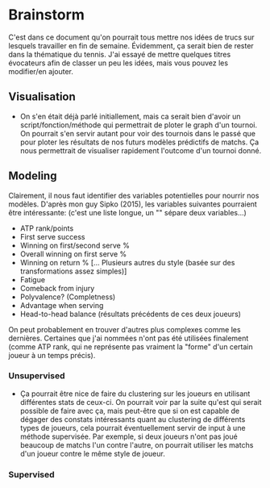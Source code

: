 # Brainstorm

C'est dans ce document qu'on pourrait tous mettre nos idées de trucs sur lesquels travailler en fin de semaine. Évidemment, ça serait bien de rester dans la thématique du tennis. J'ai essayé de mettre quelques titres évocateurs afin de classer un peu les idées, mais vous pouvez les modifier/en ajouter.

## Visualisation

- On s'en était déjà parlé initiallement, mais ca serait bien d'avoir un script/fonction/méthode qui permettrait de ploter le graph d'un tournoi. On pourrait s'en servir autant pour voir des tournois dans le passé que pour ploter les résultats de nos futurs modèles prédictifs de matchs. Ça nous permettrait de visualiser rapidement l'outcome d'un tournoi donné.

## Modeling

Clairement, il nous faut identifier des variables potentielles pour nourrir nos modèles. D'après mon guy Sipko (2015), les variables suivantes pourraient être intéressante: (c'est une liste longue, un "\" sépare deux variables...)

- ATP rank/points
- First serve success
- Winning on first/second serve %
- Overall winning on first serve %
- Winning on return %
[... Plusieurs autres du style (basée sur des transformations assez simples)]
- Fatigue
- Comeback from injury
- Polyvalence? (Completness)
- Advantage when serving
- Head-to-head balance (résultats précédents de ces deux joueurs)

On peut probablement en trouver d'autres plus complexes comme les dernières. Certaines que j'ai nommées n'ont pas été utilisées finalement (comme ATP rank, qui ne représente pas vraiment la "forme" d'un certain joueur à un temps précis).

### Unsupervised

- Ça pourrait être nice de faire du clustering sur les joueurs en utilisant différentes stats de ceux-ci. On pourrait voir par la suite qu'est qui serait possible de faire avec ça, mais peut-être que si on est capable de dégager des constats intéressants quant au clustering de différents types de joueurs, cela pourrait éventuellement servir de input à une méthode supervisée. Par exemple, si deux joueurs n'ont pas joué beaucoup de matchs l'un contre l'autre, on pourrait utiliser les matchs d'un joueur contre le même style de joueur. 

### Supervised





